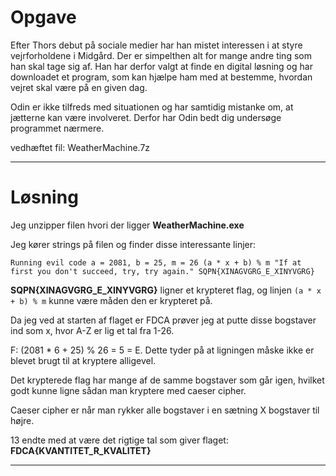 # Opgave
Efter Thors debut på sociale medier har han mistet interessen i at styre vejrforholdene i Midgård. Der er simpelthen alt for mange andre ting som han skal tage sig af. Han har derfor valgt at finde en digital løsning og har  downloadet et program, som kan hjælpe ham med at bestemme, hvordan vejret skal være på en given dag.

Odin er ikke tilfreds med situationen og har samtidig mistanke om, at jætterne kan være involveret. Derfor har Odin bedt dig undersøge programmet nærmere.

vedhæftet fil: WeatherMachine.7z 

---

# Løsning

Jeg unzipper filen hvori der ligger **WeatherMachine.exe**

Jeg kører strings på filen og finder disse interessante linjer:

`Running evil code
a = 2081, b = 25, m = 26
(a * x + b) % m
"If at first you don't succeed, try, try again."
SQPN{XINAGVGRG_E_XINYVGRG}`

**SQPN{XINAGVGRG_E_XINYVGRG}** ligner et krypteret flag, og linjen `(a * x + b) % m` kunne være måden den er krypteret på.

Da jeg ved at starten af flaget er FDCA prøver jeg at putte disse bogstaver ind som x, hvor A-Z er lig et tal fra 1-26.

F: (2081 * 6 + 25) % 26 = 5 = E. Dette tyder på at ligningen måske ikke er blevet brugt til at kryptere alligevel.

Det krypterede flag har mange af de samme bogstaver som går igen, hvilket godt kunne ligne sådan man kryptere med caeser cipher.

Caeser cipher er når man rykker alle bogstaver i en sætning X bogstaver til højre.

13 endte med at være det rigtige tal som giver flaget: **FDCA{KVANTITET_R_KVALITET}**


---
